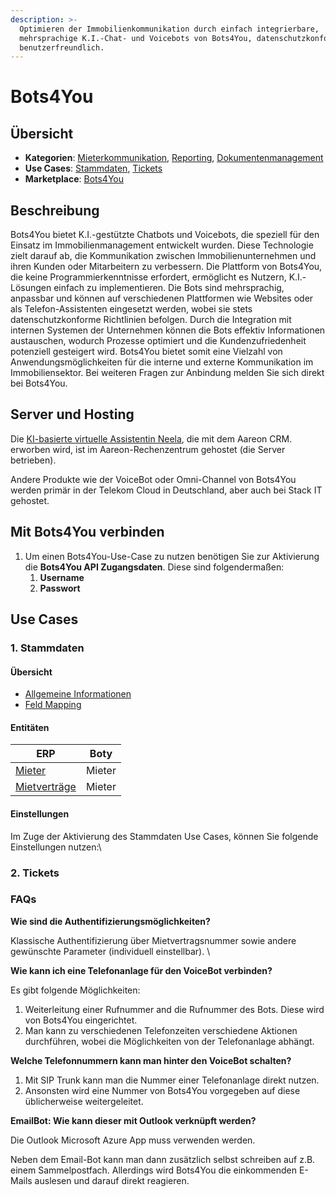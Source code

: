```yaml
---
description: >-
  Optimieren der Immobilienkommunikation durch einfach integrierbare,
  mehrsprachige K.I.-Chat- und Voicebots von Bots4You, datenschutzkonform und
  benutzerfreundlich.
---
```


# Bots4You

## Übersicht

* **Kategorien**: [Mieterkommunikation](../kategorien/mieterkommunikation.md), [Reporting](../kategorien/reporting.md), [Dokumentenmanagement](../kategorien/dokumentenmanagement.md)
* **Use Cases**: [Stammdaten](../use-cases/stammdaten.md), [Tickets](../use-cases/tickets.md)
* **Marketplace**: [Bots4You](https://marketplace.aareon.com/de/listings/bots4you)

## Beschreibung

Bots4You bietet K.I.-gestützte Chatbots und Voicebots, die speziell für den Einsatz im Immobilienmanagement entwickelt wurden. Diese Technologie zielt darauf ab, die Kommunikation zwischen Immobilienunternehmen und ihren Kunden oder Mitarbeitern zu verbessern. Die Plattform von Bots4You, die keine Programmierkenntnisse erfordert, ermöglicht es Nutzern, K.I.-Lösungen einfach zu implementieren. Die Bots sind mehrsprachig, anpassbar und können auf verschiedenen Plattformen wie Websites oder als Telefon-Assistenten eingesetzt werden, wobei sie stets datenschutzkonforme Richtlinien befolgen. Durch die Integration mit internen Systemen der Unternehmen können die Bots effektiv Informationen austauschen, wodurch Prozesse optimiert und die Kundenzufriedenheit potenziell gesteigert wird. Bots4You bietet somit eine Vielzahl von Anwendungsmöglichkeiten für die interne und externe Kommunikation im Immobiliensektor. Bei weiteren Fragen zur Anbindung melden Sie sich direkt bei Bots4You.



## Server und Hosting

Die [KI-basierte virtuelle Assistentin Neela](https://einfach.aareon.de/CRM-Portal-App.727021.html), die mit dem Aareon CRM. erworben wird, ist im Aareon-Rechenzentrum gehostet (die Server betrieben).

Andere Produkte wie der VoiceBot oder Omni-Channel von Bots4You werden primär in der Telekom Cloud in Deutschland, aber auch bei Stack IT gehostet.

## Mit Bots4You verbinden

1. Um einen Bots4You-Use-Case zu nutzen benötigen Sie zur Aktivierung die **Bots4You API Zugangsdaten**. Diese sind folgendermaßen:
   1. **Username**
   2. **Passwort**

## Use Cases

### 1. Stammdaten

#### Übersicht

* [Allgemeine Informationen](https://connect-docs-de.locoia.com/use-cases/stammdaten)
* [Feld Mapping](https://docs.google.com/spreadsheets/d/1b5iCRsnGxBGTXNzHzaNm0SlfRoIpbRofghzS-7HwbVc/edit#gid=1213044489\&fvid=23969279)

#### Entitäten

| ERP                                                                         | Boty   |
| --------------------------------------------------------------------------- | ------ |
| [Mieter](https://connect-docs-de.locoia.com/entitaeten/mieter)              | Mieter |
| [Mietverträge](https://connect-docs-de.locoia.com/entitaeten/mietvertraege) | Mieter |

#### Einstellungen

Im Zuge der Aktivierung des Stammdaten Use Cases, können Sie folgende Einstellungen nutzen:\


### 2. Tickets



### FAQs

**Wie sind die Authentifizierungsmöglichkeiten?**

Klassische Authentifizierung über Mietvertragsnummer sowie andere gewünschte Parameter (individuell einstellbar). \


**Wie kann ich eine Telefonanlage für den VoiceBot verbinden?**

Es gibt folgende Möglichkeiten:

1. Weiterleitung einer Rufnummer and die Rufnummer des Bots. Diese wird von Bots4You eingerichtet.
2. Man kann zu verschiedenen Telefonzeiten verschiedene Aktionen durchführen, wobei die  Möglichkeiten von der Telefonanlage abhängt.



**Welche Telefonnummern kann man hinter den VoiceBot schalten?**

1. Mit SIP Trunk kann man die Nummer einer Telefonanlage direkt nutzen.
2. Ansonsten wird eine Nummer von Bots4You vorgegeben auf diese üblicherweise weitergeleitet.



**EmailBot: Wie kann dieser mit Outlook verknüpft werden?**

Die Outlook Microsoft Azure App muss verwenden werden.

Neben dem Email-Bot kann man dann zusätzlich selbst schreiben auf z.B. einem Sammelpostfach. Allerdings wird Bots4You die einkommenden E-Mails auslesen und darauf direkt reagieren.
